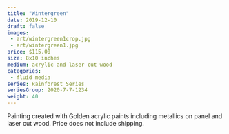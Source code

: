 ```yaml
---
title: "Wintergreen"
date: 2019-12-10
draft: false
images:
 - art/wintergreen1crop.jpg
 - art/wintergreen1.jpg
price: $115.00
size: 8x10 inches
medium: acrylic and laser cut wood
categories:
 - fluid media
series: Rainforest Series
seriesGroup: 2020-7-7-1234
weight: 40
---
```


Painting created with Golden acrylic paints including metallics on panel and laser cut wood. Price does not include shipping.

